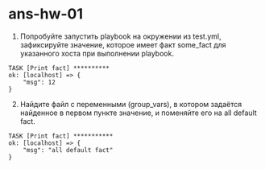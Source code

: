# ans-hw-01

1. Попробуйте запустить playbook на окружении из test.yml, зафиксируйте значение, которое имеет факт some_fact для указанного хоста при выполнении playbook.

```
TASK [Print fact] **********
ok: [localhost] => {
    "msg": 12
}
```

2. Найдите файл с переменными (group_vars), в котором задаётся найденное в первом пункте значение, и поменяйте его на all default fact.

```
TASK [Print fact] ***********
ok: [localhost] => {
    "msg": "all default fact"
}
```